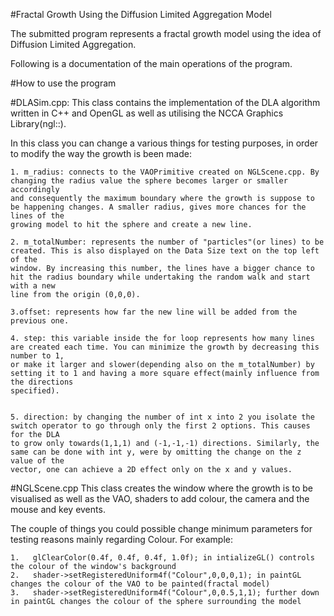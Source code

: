 #Fractal Growth Using the Diffusion Limited Aggregation Model

The submitted program represents a fractal growth model using the idea of Diffusion Limited Aggregation.

Following is a documentation of the main operations of the program.

#How to use the program

#DLASim.cpp:
This class contains the implementation of the DLA algorithm written in C++ and OpenGL as well as utilising the NCCA Graphics Library(ngl::).

In this class you can change a various things for testing purposes, in order to modify the way the growth is been made:

    1. m_radius: connects to the VAOPrimitive created on NGLScene.cpp. By changing the radius value the sphere becomes larger or smaller accordingly
    and consequently the maximum boundary where the growth is suppose to be happening changes. A smaller radius, gives more chances for the lines of the
    growing model to hit the sphere and create a new line.

    2. m_totalNumber: represents the number of "particles"(or lines) to be created. This is also displayed on the Data Size text on the top left of the
    window. By increasing this number, the lines have a bigger chance to hit the radius boundary while undertaking the random walk and start with a new
    line from the origin (0,0,0).

    3.offset: represents how far the new line will be added from the previous one.

    4. step: this variable inside the for loop represents how many lines are created each time. You can minimize the growth by decreasing this number to 1,
    or make it larger and slower(depending also on the m_totalNumber) by setting it to 1 and having a more square effect(mainly influence from the directions
    specified).


    5. direction: by changing the number of int x into 2 you isolate the switch operator to go through only the first 2 options. This causes for the DLA
    to grow only towards(1,1,1) and (-1,-1,-1) directions. Similarly, the same can be done with int y, were by omitting the change on the z value of the
    vector, one can achieve a 2D effect only on the x and y values.


#NGLScene.cpp
This class creates the window where the growth is to be visualised as well as the VAO, shaders to add colour, the camera and the mouse and key events.

The couple of things you could possible change minimum parameters for testing reasons mainly regarding Colour. For example:

    1.   glClearColor(0.4f, 0.4f, 0.4f, 1.0f); in intializeGL() controls the colour of the window's background
    2.   shader->setRegisteredUniform4f("Colour",0,0,0,1); in paintGL changes the colour of the VAO to be painted(fractal model)
    3.   shader->setRegisteredUniform4f("Colour",0,0.5,1,1); further down in paintGL changes the colour of the sphere surrounding the model


